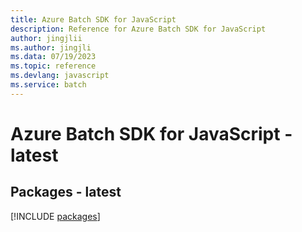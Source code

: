 ```yaml
---
title: Azure Batch SDK for JavaScript
description: Reference for Azure Batch SDK for JavaScript
author: jingjlii
ms.author: jingjli
ms.data: 07/19/2023
ms.topic: reference
ms.devlang: javascript
ms.service: batch
---
```

# Azure Batch SDK for JavaScript - latest
## Packages - latest
[!INCLUDE [packages](batch-index.md)]
